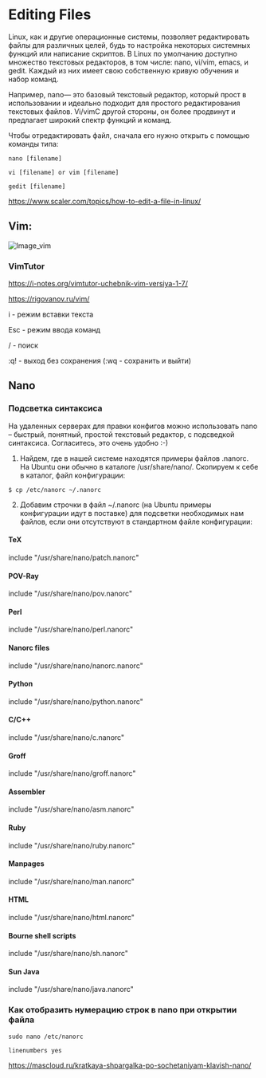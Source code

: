 # Editing Files

Linux, как и другие операционные системы, позволяет редактировать файлы для различных целей, будь то настройка некоторых системных функций или написание скриптов.
В Linux по умолчанию доступно множество текстовых редакторов, в том числе: nano, vi/vim, emacs, и gedit. Каждый из них имеет свою собственную кривую обучения и набор команд.

Например, nano— это базовый текстовый редактор, который прост в использовании и идеально подходит для простого редактирования текстовых файлов.
Vi/vimС другой стороны, он более продвинут и предлагает широкий спектр функций и команд.

Чтобы отредактировать файл, сначала его нужно открыть с помощью команды типа:

```nano [filename]```

```vi [filename] or vim [filename]```

```gedit [filename]```

https://www.scaler.com/topics/how-to-edit-a-file-in-linux/

## Vim: 
![Image_vim](images/vim.png)



### VimTutor
https://i-notes.org/vimtutor-uchebnik-vim-versiya-1-7/

https://rigovanov.ru/vim/

i - режим вставки текста

Esc - режим ввода команд 

/ - поиск

:q! - выход без сохранения (:wq - сохранить и выйти)


## Nano
### Подсветка синтаксиса
На удаленных серверах для правки конфигов можно использовать nano – быстрый, понятный, простой текстовый редактор, с подсведкой синтаксиса. Согласитесь, это очень удобно :-)

1. Найдем, где в нашей системе находятся примеры файлов .nanorc. На Ubuntu они обычно в каталоге /usr/share/nano/. Скопируем к себе в каталог, файл конфигурации:

``$ cp /etc/nanorc ~/.nanorc ``



2. Добавим строчки в файл ~/.nanorc (на Ubuntu примеры конфигурации идут в поставке) для подсветки необходимых нам файлов, если они отсутствуют в стандартном файле конфигурации:

#### TeX
include "/usr/share/nano/patch.nanorc"
#### POV-Ray
include "/usr/share/nano/pov.nanorc"
#### Perl
include "/usr/share/nano/perl.nanorc"
#### Nanorc files
include "/usr/share/nano/nanorc.nanorc"
#### Python
include "/usr/share/nano/python.nanorc"
#### C/C++
include "/usr/share/nano/c.nanorc"
#### Groff
include "/usr/share/nano/groff.nanorc"
#### Assembler
include "/usr/share/nano/asm.nanorc"
#### Ruby
include "/usr/share/nano/ruby.nanorc"
#### Manpages
include "/usr/share/nano/man.nanorc"
#### HTML
include "/usr/share/nano/html.nanorc"
#### Bourne shell scripts
include "/usr/share/nano/sh.nanorc"
#### Sun Java
include "/usr/share/nano/java.nanorc"

### Как отобразить нумерацию строк в nano при открытии файла
``sudo nano /etc/nanorc``

``linenumbers yes``

https://mascloud.ru/kratkaya-shpargalka-po-sochetaniyam-klavish-nano/


